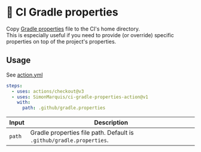 # 🐘 CI Gradle properties

Copy [Gradle properties](https://docs.gradle.org/current/userguide/build_environment.html#sec:gradle_configuration_properties) file to the CI's home directory.  
This is especially useful if you need to provide (or override) specific properties on top of the project's properties. 

## Usage

See [action.yml](https://github.com/SimonMarquis/ci-gradle-properties-action/blob/main/action.yml)

```yml
steps:
  - uses: actions/checkout@v3
  - uses: SimonMarquis/ci-gradle-properties-action@v1
    with:
      path: .github/gradle.properties
```

| Input  | Description |
|--------|-------------|
| `path` | Gradle properties file path. Default is `.github/gradle.properties`. |
